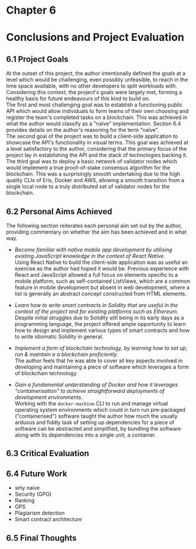 # Chapter 6
# Conclusions and Project Evaluation

## 6.1 Project Goals
At the outset of this project, the author intentionally defined the goals at a level which would be challenging, even possibly unfeasible, to reach in the time space available, with no other developers to split workloads with. Considering this context, the project's goals were largely met, forming a healthy basis for future endeavours of this kind to build on.  
The first and most challenging goal was to establish a functioning public API which would allow individuals to form teams of their own choosing and register the team's completed tasks on a blockchain. This was achieved in what the author would classify as a "naïve" implementation. Section 6.4 provides details on the author's reasoning for the term  "naïve".  
The second goal of the project was to build a client-side application to showcase the API's functionality in visual terms. This goal was achieved at a level satisfactory to the author, considering that the primary focus of the project lay in establishing the API and the stack of technologies backing it.  
The third goal was to deploy a basic network of validator nodes which would implement a true proof-of-stake consensus algorithm for the blockchain. This was a surprisingly smooth undertaking due to the high quality CLIs of Eris, Docker and AWS, allowing a smooth transition from a single local node to a truly distributed set of validator nodes for the blockchain.


## 6.2 Personal Aims Achieved
The following section reiterates each personal aim set out by the author, providing commentary on whether the aim has been achieved and in what way.

- _Become familiar with native mobile app development by utilising existing JavaScript knowledge in the context of React Native._  
Using React Native to build the client-side application was as useful an exercise as the author had hoped it would be. Previous experience with React and JavaScript allowed a full focus on elements specific to a mobile platform, such as self-contained ListViews, which are a common feature in mobile development but absent in web development, where a list is generally an abstract concept constructed from HTML elements.

- _Learn how to write smart contracts in Solidity that are useful in the context of the project and for existing platforms such as Ethereum._  
Despite initial struggles due to Solidity still being in its early days as a programming language, the project offered ample opportunity to learn how to design and implement various types of smart contracts and how to write idiomatic Solidity in general.

- _Implement a form of blockchain technology, by learning how to set up, run & maintain a a blockchain proficiently._  
The author feels that he was able to cover all key aspects involved in developing and maintaining a piece of software which leverages a form of blockchain technology.

- _Gain a fundamental understanding of Docker and how it leverages "containerisation" to achieve straightforward deployments of development environments._  
Working with the `docker-machine` CLI to run and manage virtual operating system environments which could in turn run pre-packaged ("containerised") software taught the author how much the usually arduous and fiddly task of setting up dependencies for a piece of software can be abstracted and simplified, by bundling the software along with its dependencies into a single unit, a container.


## 6.3 Critical Evaluation



## 6.4 Future Work
- why naive
- Security (GPG)
- Ranking
- GPS
- Plagiarism detection
- Smart contract architecture


## 6.5 Final Thoughts
